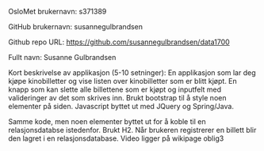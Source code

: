 OsloMet brukernavn: s371389

GitHub brukernavn: susannegulbrandsen

Github repo URL: https://github.com/susannegulbrandsen/data1700

Fullt navn: Susanne Gulbrandsen

Kort beskrivelse av applikasjon (5-10 setninger):
En applikasjon som lar deg kjøpe kinobilletter og vise listen over kinobilletter som er blitt kjøpt. En knapp som kan slette alle billettene som er kjøpt og inputfelt med valideringer av det som skrives inn. Brukt bootstrap til å style noen elementer på siden. Javascript byttet ut med JQuery og Spring/Java.

Samme kode, men noen elementer byttet ut for å koble til en relasjonsdatabse istedenfor. Brukt H2. Når brukeren registrerer en billett blir den lagret i en relasjonsdatabase. Video ligger på wikipage oblig3

